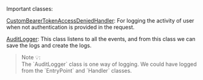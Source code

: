 Important classes: 

[CustomBearerTokenAccessDeniedHandler](./Task2-SecurityAuditing/src/main/java/com/seyed/ali/task2securityauditing/config/security/jwt/CustomBearerTokenAccessDeniedHandler.java): For logging the activity of user when not authentication is provided in the request.

[AuditLogger](./Task2-SecurityAuditing/src/main/java/com/seyed/ali/task2securityauditing/config/audit/AuditLogger.java): This class listens to all the events, and from this class we can save the logs and create the logs.

<blockquote alt = 'purple'> Note 💡:<br>The `AuditLogger` class is one way of logging. We could have logged from the `EntryPoint` and `Handler` classes.</blockquote> 


